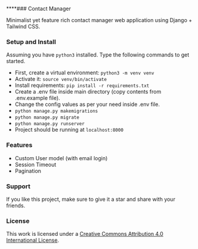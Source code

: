 \*\*\*\*### Contact Manager

Minimalist yet feature rich contact manager web application using Django + Tailwind CSS.

### Setup and Install

Assuming you have `python3` installed. Type the following commands to get started.

- First, create a virtual environment: `python3 -m venv venv`
- Activate it: `source venv/bin/activate`
- Install requirements: `pip install -r requirements.txt`
- Create a .env file inside main directory (copy contents from .env.example file).
- Change the config values as per your need inside .env file.
- `python manage.py makemigrations`
- `python manage.py migrate`
- `python manage.py runserver`
- Project should be running at `localhost:8000`

### Features

- Custom User model (with email login)
- Session Timeout
- Pagination

### Support

If you like this project, make sure to give it a star and share with your friends.

### License

This work is licensed under a <a rel="license" href="http://creativecommons.org/licenses/by/4.0/">Creative Commons Attribution 4.0 International License</a>.

<!-- ### Previews

![Sign In](previews/signin.png)
![Sign Up](previews/signup.png)
![Home](previews/home.png) -->
